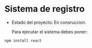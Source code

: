<h1>Sistema de registro</h1>

- Estado del proyecto: En consruccion.

  Para ejecutar el sistema debes poner:


```npm install react```
